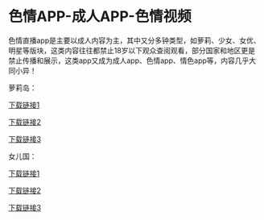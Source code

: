 # 色情APP-成人APP-色情视频
色情直播app是主要以成人内容为主，其中又分多钟类型，如萝莉、少女、女优、明星等版块，这类内容往往都禁止18岁以下观众查阅观看，部分国家和地区更是禁止传播和展示，这类app又成为成人app、色情app、情色app等，内容几乎大同小异！

萝莉岛：  

[下载链接1](https://lolii.net)    

[下载链接2](https://lkt500.vip)   

[下载链接3](https://lolii.tv)   


女儿国：  

[下载链接1](https://neg520.cc)   

[下载链接2](https://neg520.com)   

[下载链接3](https://neg520.tv)   




